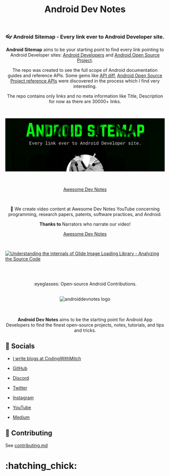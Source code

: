 <h1 align="center">Android Dev Notes</h1>

</br>

<h3 align="center">

:eyeglasses: Android Sitemap - Every link ever to Android Developer site.

</h3>

<div align="center">

**Android Sitemap** aims to be your starting point to find every link pointing to Android Developer sites: [Android Developers](https://developer.android.com/) and [Android Open Source Project](https://source.android.com/).

The repo was created to see the full scope of Android documentation guides and reference APIs. Some gems like [API diff](https://github.com/androiddevnotes/android-sitemap/blob/main/sdk.md), [Android Open Source Project reference APIs](https://github.com/androiddevnotes/android-sitemap/blob/main/source-reference.md) were discovered in the process which I find very interesting.

The repo contains only links and no meta information like Title, Description for now as there are 30000+ links.

</div>

<br>

![Android Sitemap](https://github.com/androiddevnotes/androiddevnotes/blob/master/assets/android-sitemap-official.png)

<br>

<div align="center">

[Awesome Dev Notes](https://www.youtube.com/c/awesomedevnotes)

</div>

<br>

<div align="center">

:robot: We create video content at Awesome Dev Notes YouTube concerning programming, research papers, patents, software practices, and Android. 

</div>

<div align="center">

**Thanks to** Narrators who narrate our video!

</div>

<div align="center">

[Awesome Dev Notes](https://www.youtube.com/c/awesomedevnotes)

</div>

<br>

[![Understanding the internals of Glide Image Loading Library - Analyzing the Source Code](https://i.imgur.com/ETr5pG8.png)](http://www.youtube.com/watch?v=3o1kGd708a4 "Understanding the internals of Glide Image Loading Library - Analyzing the Source Code")

<br><br>

<p align="center">
:eyeglasses: Open-source Android Contributions.
</p>

<br>

<div align="center">
	<img width="320px" src="https://raw.githubusercontent.com/androiddevnotes/androiddevnotes/master/assets/androiddevnotes.png" alt="androiddevnotes logo"></img>   
</div>

<br>

<br>

<div align="center">

**Android Dev Notes** aims to be the starting point for Android App Developers to find the finest open-source projects, notes, tutorials, and tips and tricks.

</div>

## :santa: Socials

- [I write blogs at CodingWithMitch](http://codingwithmitch.com/blog/)

- [GitHub](https://github.com/androiddevnotes)

- [Discord](https://discord.gg/vBnEhuC)

- [Twitter](https://twitter.com/androiddevnotes)

- [Instagram](https://www.instagram.com/androiddevnotes)

- [YouTube](https://www.youtube.com/channel/UCQATLaT0xKkSm-KKVQzpu0Q)

- [Medium](https://medium.com/@androiddevnotes)

## :memo: Contributing

See [contributing.md](https://github.com/androiddevnotes/androiddevnotes/blob/master/contributing.md)

<h1>:hatching_chick:</h1>